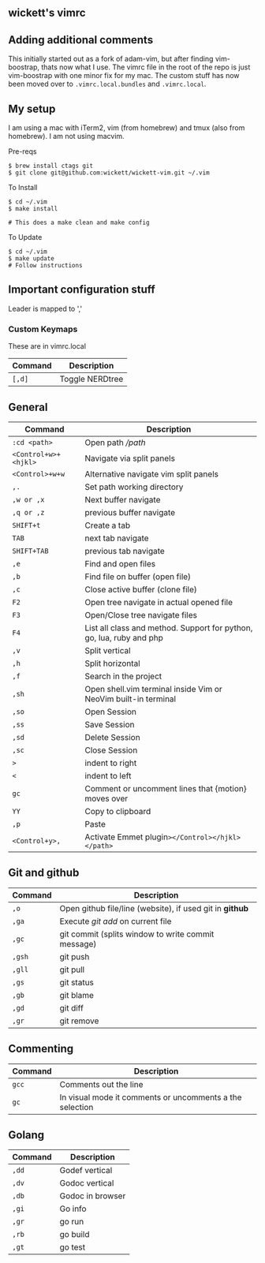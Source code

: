 wickett's vimrc
-----

## Adding additional comments

This initially started out as a fork of adam-vim, but after finding vim-boostrap, thats now what I use. The vimrc file in the root of the repo is just vim-boostrap with one minor fix for my mac. The custom stuff has now been moved over to `.vimrc.local.bundles` and `.vimrc.local`.   

## My setup
I am using a mac with iTerm2, vim (from homebrew) and tmux (also from homebrew).  I am not using macvim.

Pre-reqs

```
$ brew install ctags git
$ git clone git@github.com:wickett/wickett-vim.git ~/.vim
```

To Install

```
$ cd ~/.vim
$ make install

# This does a make clean and make config
```

To Update

```
$ cd ~/.vim
$ make update
# Follow instructions
```

## Important configuration stuff
Leader is mapped to ','

### Custom Keymaps
These are in vimrc.local

Command | Description
--- | ---
`[,d]` | Toggle NERDtree

## General
Command | Description
--- | ---
`:cd <path>` | Open path */path*
`<Control+w>+<hjkl>` | Navigate via split panels
`<Control>+w+w` | Alternative navigate vim split panels
`,.` | Set path working directory
`,w or ,x` | Next buffer navigate
`,q or ,z` | previous buffer navigate
`SHIFT+t` | Create a tab
`TAB` | next tab navigate
`SHIFT+TAB` | previous tab navigate
`,e` | Find and open files
`,b` | Find file on buffer (open file)
`,c` | Close active buffer (clone file)
`F2`  | Open tree navigate in actual opened file
`F3`  | Open/Close tree navigate files
`F4` | List all class and method. Support for python, go, lua, ruby and php
`,v` | Split vertical
`,h` | Split horizontal
`,f` | Search in the project
`,sh` | Open shell.vim terminal inside Vim or NeoVim built-in terminal
`,so` | Open Session
`,ss` | Save Session
`,sd` | Delete Session
`,sc` | Close Session
`>` | indent to right
`<` | indent to left
`gc` | Comment or uncomment lines that {motion} moves over
`YY` | Copy to clipboard
`,p` | Paste
`<Control+y>,` | Activate Emmet plugin`></Control></hjkl></path>`

## Git and github
Command | Description
--- | ---
`,o` | Open github file/line (website), if used git in **github**
`,ga` | Execute *git add* on current file
`,gc` | git commit (splits window to write commit message)
`,gsh` | git push
`,gll` | git pull
`,gs` | git status
`,gb` | git blame
`,gd` | git diff
`,gr` | git remove

## Commenting
Command | Description
--- | ---
`gcc` | Comments out the line
`gc` | In visual mode it comments or uncomments a the selection

## Golang
Command | Description
--- | ---
`,dd` | Godef vertical
`,dv` | Godoc vertical
`,db` | Godoc in browser
`,gi` | Go info
`,gr` | go run
`,rb` | go build
`,gt` | go test
